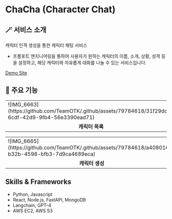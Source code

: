 # ChaCha (Character Chat)

## 🪄 서비스 소개
캐릭터 인격 생성을 통한 캐릭터 채팅 서비스
- 프롬포트 엔지니어링을 통하여 사용자가 원하는 캐릭터의 이름, 소개, 상황, 성격 등을 설정하고, 해당 캐릭터와 자유롭게 대화를 나눌 수 있는 서비스입니다.

[Demo Site](http://ec2-3-34-216-122.ap-northeast-2.compute.amazonaws.com/character)

## 📌 주요 기능
<table>
  <tr>
    <td>![IMG_6663](https://github.com/TeamOTK/.github/assets/79784618/31f29dd8-6cdf-42d9-9fb4-56e3390ead71)
</td>
    <td>![IMG_6664](https://github.com/TeamOTK/.github/assets/79784618/c22e701c-daac-4852-bc45-b74f88434e78)
</td>
  </tr>
  <tr>
    <td align="center"><b>캐릭터 목록</b></td>
    <td align="center"><b>캐릭터 상세 설정 확인</b></td>
  </tr>
</table>
<table>
  <tr>
    <td>![IMG_6665](https://github.com/TeamOTK/.github/assets/79784618/a4080160-b32b-4598-bfb3-7d9ca4689eca)
</td>
    <td>![IMG_6666](https://github.com/TeamOTK/.github/assets/79784618/8e5049c8-dac8-48c8-9fd3-35b9b970676c)
</td>
  </tr>
  <tr>
    <td align="center"><b>캐릭터 생성</b></td>
    <td align="center"><b>캐릭터 대화</b></td>
  </tr>
</table>

## Skills & Frameworks
- Python, Javascript
- React, Node.js, FastAPI, MongoDB
- Langchain, GPT-4
- AWS EC2, AWS S3
